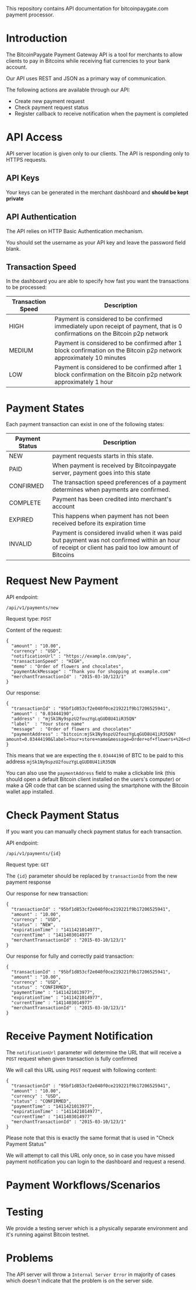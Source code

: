 This repository contains API documentation for bitcoinpaygate.com payment processor.

# Introduction
The BitcoinPaygate Payment Gateway API is a tool for merchants to allow clients to pay in Bitcoins while receiving fiat currencies to your bank account.

Our API uses REST and JSON as a primary way of communication.

The following actions are available through our API:

* Create new payment request
* Check payment request status
* Register callback to receive notification when the payment is completed

# API Access
API server location is given only to our clients.
The API is responding only to HTTPS requests.

## API Keys
Your keys can be generated in the merchant dashboard and **should be kept private**

## API Authentication
The API relies on HTTP Basic Authentication mechanism.

You should set the username as your API key and leave the password field blank.


## Transaction Speed

In the dashboard you are able to specify how fast you want the transactions to be processed:

| Transaction Speed | Description                                                                                                                   |
|-------------------|-------------------------------------------------------------------------------------------------------------------------------|
| HIGH              | Payment is considered to be confirmed immediately upon receipt of payment, that is 0 confirmations on the Bitcoin p2p network |
| MEDIUM            | Payment is considered to be confirmed after 1 block confirmation on the Bitcoin p2p network approximately 10 minutes          |
| LOW               | Payment is considered to be confirmed after 1 block confirmation on the Bitcoin p2p network approximately 1 hour              |


# Payment States

Each payment transaction can exist in one of the following states:

| Payment Status | Description                                                                                             |
|----------------|---------------------------------------------------------------------------------------------------------|
| NEW            | payment requests starts in this state.                                                                  |
| PAID           | When payment is received by Bitcoinpaygate server, payment goes into this state                         |
| CONFIRMED      | The transaction speed preferences of a payment determines when payments are confirmed.                  |
| COMPLETE       | Payment has been credited into merchant's account                                                       |
| EXPIRED        | This happens when payment has not been received before its expiration time                              |
| INVALID        | Payment is considered invalid when it was paid but payment was not confirmed within an hour of receipt or client has paid too low amount of Bitcoins |

# Request New Payment

API endpoint:

```
/api/v1/payments/new
```

Request type: `POST`

Content of the request:

```
{
  "amount" : "10.00",
  "currency" : "USD",
  "notificationUrl" : "https://example.com/pay",
  "transactionSpeed" : "HIGH",
  "memo" : "Order of flowers and chocolates",
  "paymentAckMessage" : "Thank you for shopping at example.com"
  "merchantTransactionId" : "2015-03-10/123/1"
}

```

Our response:

```
{
  "transactionId" : "95bf1d853cf2e040f0ce219221f9b17206525941",
  "amount" : "0.03444190",
  "address" : "mjSk1Ny9spzU2fouzYgLqGUD8U41iR35QN"
  "label"  : "Your store name"
  "message"  : "Order of flowers and chocolates"
  "paymentAddress" : "bitcoin:mjSk1Ny9spzU2fouzYgLqGUD8U41iR35QN?amount=0.03444190&label=Your+store+name&message=Order+of+flowers+%26+chocolates"
}
```

This means that we are expecting the `0.03444190` of BTC to be paid to this address `mjSk1Ny9spzU2fouzYgLqGUD8U41iR35QN`

You can also use the `paymentAddress` field to make a clickable link (this should open a default Bitcoin client installed on the users's computer) or make a QR code that can be scanned using the smartphone with the Bitcoin wallet app installed.


# Check Payment Status
If you want you can manually check payment status for each transaction.

API endpoint:

```
/api/v1/payments/{id}
```
Request type: `GET`


The `{id}` parameter should be replaced by `transactionId` from the new payment response

Our response for new transaction:

```
{
  "transactionId" : "95bf1d853cf2e040f0ce219221f9b17206525941",
  "amount" : "10.00",
  "currency" : "USD",
  "status" : "NEW",
  "expirationTime" : "1411421014977",
  "currentTime" : "1411403014977"
  "merchantTransactionId" : "2015-03-10/123/1"
}
```

Our response for fully and correctly paid transaction:

```
{
  "transactionId" : "95bf1d853cf2e040f0ce219221f9b17206525941",
  "amount" : "10.00",
  "currency" : "USD",
  "status" : "CONFIRMED",
  "paymentTime" : "1411421013977",
  "expirationTime" : "1411421014977",
  "currentTime" : "1411403014977"
  "merchantTransactionId" : "2015-03-10/123/1"
}
```

# Receive Payment Notification

The `notificationUrl` parameter will determine the URL that will receive a `POST` request when given transaction is fully confirmed

We will call this URL using `POST` request with following content:
```
{
  "transactionId" : "95bf1d853cf2e040f0ce219221f9b17206525941",
  "amount" : "10.00",
  "currency" : "USD",
  "status" : "CONFIRMED",
  "paymentTime" : "1411421013977",
  "expirationTime" : "1411421014977",
  "currentTime" : "1411403014977"
  "merchantTransactionId" : "2015-03-10/123/1"
}
```

Please note that this is exactly the same format that is used in "Check Payment Status"

We will attempt to call this URL only once, so in case you have missed payment notification you can login to the dashboard and request a resend.

# Payment Workflows/Scenarios

# Testing

We provide a testing server which is a physically separate environment and it's running against Bitcoin testnet.

# Problems

The API server will throw a `Internal Server Error` in majority of cases which doesn't indicate that the problem is on the server side.
